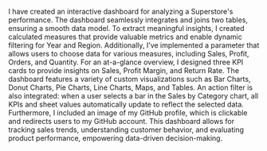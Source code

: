 I have created an interactive dashboard for analyzing a Superstore's performance.
The dashboard seamlessly integrates and joins two tables, ensuring a smooth data model. To extract meaningful insights, I created calculated measures that provide valuable metrics and enable dynamic filtering for Year and Region.
Additionally, I’ve implemented a parameter that allows users to choose data for various measures, including Sales, Profit, Orders, and Quantity. For an at-a-glance overview,
I designed three KPI cards to provide insights on Sales, Profit Margin, and Return Rate.
The dashboard features a variety of custom visualizations such as Bar Charts, Donut Charts, Pie Charts, Line Charts, Maps, and Tables. 
An action filter is also integrated: when a user selects a bar in the Sales by Category chart, all KPIs and sheet values automatically update to reflect the selected data.
Furthermore, I included an image of my GitHub profile, which is clickable and redirects users to my GitHub account.
This dashboard allows for tracking sales trends, understanding customer behavior, and evaluating product performance, empowering data-driven decision-making.
